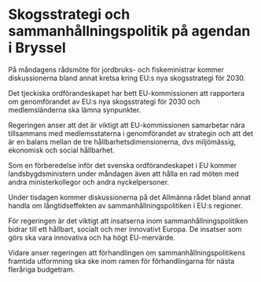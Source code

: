 # Skogsstrategi och sammanhållningspolitik på agendan i Bryssel

På måndagens rådsmöte för jordbruks\- och fiskeministrar kommer diskussionerna bland annat kretsa kring EU:s nya skogsstrategi för 2030\.

Det tjeckiska ordförandeskapet har bett EU\-kommissionen att rapportera om genomförandet av EU:s nya skogsstrategi för 2030 och medlemsländerna ska lämna synpunkter.

Regeringen anser att det är viktigt att EU\-kommissionen samarbetar nära tillsammans med medlemsstaterna i genomförandet av strategin och att det är en balans mellan de tre hållbarhetsdimensionerna, dvs miljömässig, ekonomisk och social hållbarhet.

Som en förberedelse inför det svenska ordförandeskapet i EU kommer landsbygdsministern under måndagen även att hålla en rad möten med andra ministerkollegor och andra nyckelpersoner.

Under tisdagen kommer diskussionerna på det Allmänna rådet bland annat handla om långtidseffekten av sammanhållningspolitiken i EU:s regioner.

För regeringen är det viktigt att insatserna inom sammanhållningspolitiken bidrar till ett hållbart, socialt och mer innovativt Europa. De insatser som görs ska vara innovativa och ha högt EU\-mervärde.

Vidare anser regeringen att förhandlingen om sammanhållningspolitikens framtida utformning ska ske inom ramen för förhandlingarna för nästa fleråriga budgetram.

